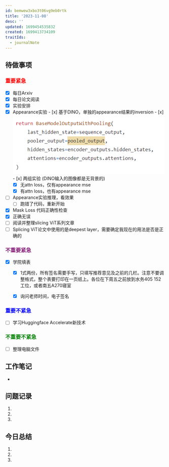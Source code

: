 ```yaml
---
id: bemwew3xbo3t06vg9eb0rtk
title: '2023-11-08'
desc: ''
updated: 1699454535832
created: 1699413734109
traitIds:
  - journalNote
---
```

<!--
Based on the journaling method created by Intelligent Change:
- [Intelligent Change: Our Story](https://www.intelligentchange.com/pages/our-story)
- [The Five Minute Journal](https://www.intelligentchange.com/products/the-five-minute-journal)
-->



## **待做事项**

### <font color=red>**重要紧急**</font>
- [x]  每日Arxiv
- [x]  每日论文阅读
- [x]  实验安排
  - [x]  Appearance实验
    - [x]  基于DINO，单独的appearance结果的inversion
    - [x] ![图 0](assets/images/86c4a592ca8c830bb7ebee4a776cd954a57427ecd09d52bf61089280de02e2f2.png)  
    - [x] 两组实验 (DINO输入的图像都是无背景的)
      - [x] 无attn loss，仅有appearance mse 
      - [x] 有attn loss，也有appearance mse
  - [ ] Appearance实验推理，看效果
    - [ ] 跑错了代码，重新开始
- [x]  Mask Loss 代码正确性检查
  - [X]  正确无误 
- [ ] 阅读并整理slicing ViT系列文章
- [ ] Splicing ViT论文中使用的是deepest layer，需要确定我现在的用法是否是正确的

### <font color=#871F78>**不重要紧急**</font>

- [x] 学院填表 
  - [x] 1式两份，所有签名需要手写，只填写推荐意见及之前的几栏。注意不要调整格式，整个表要打印在一页纸上。各位在下周五之前放到水务405 152工位，或者南五A270寝室
  - [x] 询问老师时间，电子签名



### <font color=blue>**重要不紧急**</font>

- [ ] 学习Huggingface Accelerate新技术


### <font color=green>**不重要不紧急**</font>

- [ ] 整理电脑文件




## **工作笔记**
* 


## **问题记录**

1.
2.
3.


## **今日总结**

1.
2.
3.
